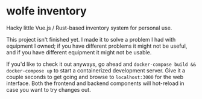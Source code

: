 # wolfe inventory

Hacky little Vue.js / Rust-based inventory system for personal use.

This project isn't finished yet. I made it to solve a problem I had
with equipment I owned; if you have different problems it might not be
useful, and if you have different equipment it might not be usable.

If you'd like to check it out anyways, go ahead and `docker-compose
build && docker-compose up` to start a containerized development
server. Give it a couple seconds to get going and browse to
`localhost:3000` for the web interface. Both the frontend and backend
components will hot-reload in case you want to try changes out.
